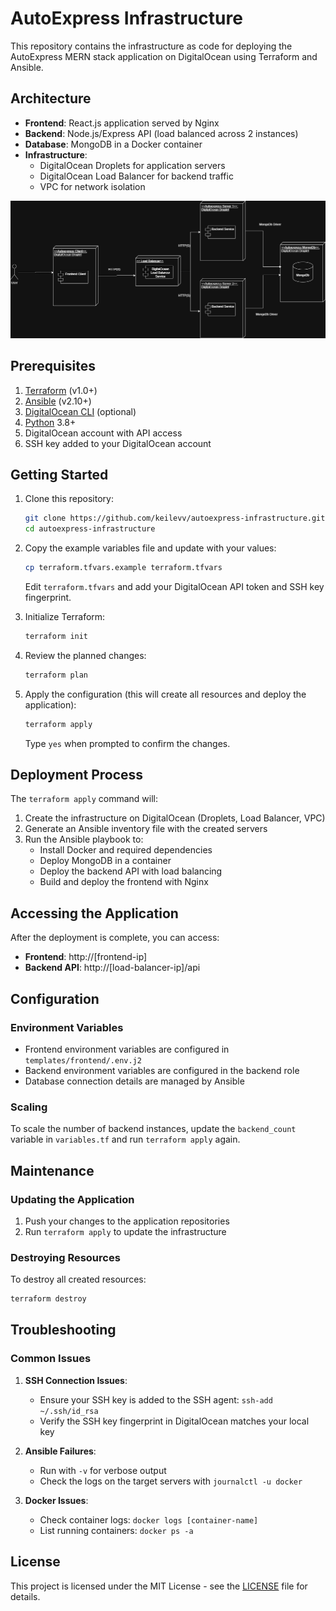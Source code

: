 # AutoExpress Infrastructure

This repository contains the infrastructure as code for deploying the AutoExpress MERN stack application on DigitalOcean using Terraform and Ansible.

## Architecture

- **Frontend**: React.js application served by Nginx
- **Backend**: Node.js/Express API (load balanced across 2 instances)
- **Database**: MongoDB in a Docker container
- **Infrastructure**:
  - DigitalOcean Droplets for application servers
  - DigitalOcean Load Balancer for backend traffic
  - VPC for network isolation

![alt text](arch.jpg)
## Prerequisites

1. [Terraform](https://www.terraform.io/downloads.html) (v1.0+)
2. [Ansible](https://docs.ansible.com/ansible/latest/installation_guide/intro_installation.html) (v2.10+)
3. [DigitalOcean CLI](https://docs.digitalocean.com/reference/doctl/how-to/install/) (optional)
4. [Python](https://www.python.org/downloads/) 3.8+
5. DigitalOcean account with API access
6. SSH key added to your DigitalOcean account

## Getting Started

1. Clone this repository:
   ```bash
   git clone https://github.com/keilevv/autoexpress-infrastructure.git
   cd autoexpress-infrastructure
   ```

2. Copy the example variables file and update with your values:
   ```bash
   cp terraform.tfvars.example terraform.tfvars
   ```
   Edit `terraform.tfvars` and add your DigitalOcean API token and SSH key fingerprint.

3. Initialize Terraform:
   ```bash
   terraform init
   ```

4. Review the planned changes:
   ```bash
   terraform plan
   ```

5. Apply the configuration (this will create all resources and deploy the application):
   ```bash
   terraform apply
   ```
   Type `yes` when prompted to confirm the changes.

## Deployment Process

The `terraform apply` command will:

1. Create the infrastructure on DigitalOcean (Droplets, Load Balancer, VPC)
2. Generate an Ansible inventory file with the created servers
3. Run the Ansible playbook to:
   - Install Docker and required dependencies
   - Deploy MongoDB in a container
   - Deploy the backend API with load balancing
   - Build and deploy the frontend with Nginx

## Accessing the Application

After the deployment is complete, you can access:

- **Frontend**: http://[frontend-ip]
- **Backend API**: http://[load-balancer-ip]/api

## Configuration

### Environment Variables

- Frontend environment variables are configured in `templates/frontend/.env.j2`
- Backend environment variables are configured in the backend role
- Database connection details are managed by Ansible

### Scaling

To scale the number of backend instances, update the `backend_count` variable in `variables.tf` and run `terraform apply` again.

## Maintenance

### Updating the Application

1. Push your changes to the application repositories
2. Run `terraform apply` to update the infrastructure

### Destroying Resources

To destroy all created resources:

```bash
terraform destroy
```

## Troubleshooting

### Common Issues

1. **SSH Connection Issues**:
   - Ensure your SSH key is added to the SSH agent: `ssh-add ~/.ssh/id_rsa`
   - Verify the SSH key fingerprint in DigitalOcean matches your local key

2. **Ansible Failures**:
   - Run with `-v` for verbose output
   - Check the logs on the target servers with `journalctl -u docker`

3. **Docker Issues**:
   - Check container logs: `docker logs [container-name]`
   - List running containers: `docker ps -a`

## License

This project is licensed under the MIT License - see the [LICENSE](LICENSE) file for details.
